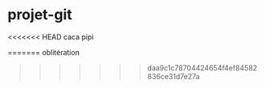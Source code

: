 # projet-git
<<<<<<< HEAD
caca
pipi


=======
oblitération
>>>>>>> daa9c1c78704424654f4ef84582836ce31d7e27a
